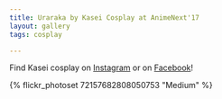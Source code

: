 ```yaml
---
title: Uraraka by Kasei Cosplay at AnimeNext'17
layout: gallery
tags: cosplay

---
```


Find Kasei cosplay on [Instagram](https://www.instagram.com/kaseicosplay/) or on [Facebook](https://www.facebook.com/KaseiCosplay/)! 

{% flickr_photoset 72157682808050753 "Medium" %}